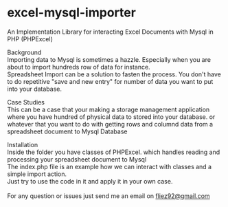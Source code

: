 # excel-mysql-importer
An Implementation Library for interacting Excel Documents with Mysql in PHP (PHPExcel)  

Background <br>
Importing data to Mysql is sometimes a hazzle. Especially when you are about to import hundreds row of data for instance.  
Spreadsheet Import can be a solution to fasten the process. You don't have to do repetitive "save and new entry" for number of data you want to put into your database. 

Case Studies <br>
This can be a case that your making a storage management application where you have hundred of physical data to stored into your database. 
or whatever that you want to do with getting rows and columnd data from a spreadsheet document to Mysql Database 

Installation <br>
Inside the folder you have classes of PHPExcel. which handles reading and processing your spreadsheet document to Mysql 
<br> 
The index.php file is an example how we can interact with classes and a simple import action. <br> 
Just try to use the code in it and apply it in your own case. <br>
<br> 
For any question or issues just send me an email on fliez92@gmail.com <br>
